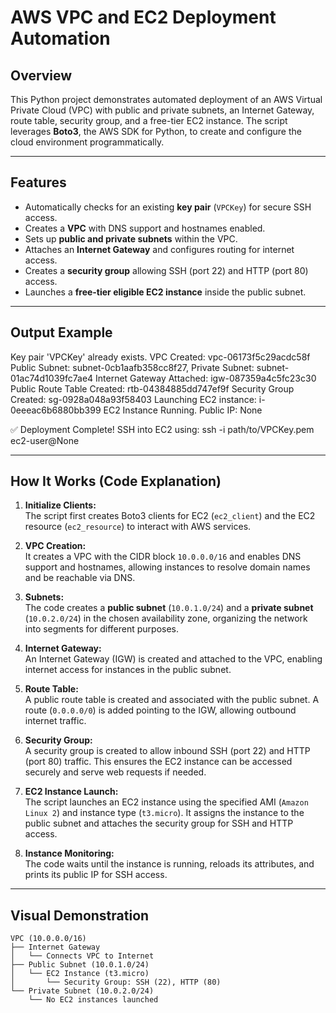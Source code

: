 # AWS VPC and EC2 Deployment Automation

## Overview
This Python project demonstrates automated deployment of an AWS Virtual Private Cloud (VPC) with public and private subnets, an Internet Gateway, route table, security group, and a free-tier EC2 instance. The script leverages **Boto3**, the AWS SDK for Python, to create and configure the cloud environment programmatically.  

---

## Features
- Automatically checks for an existing **key pair** (`VPCKey`) for secure SSH access.  
- Creates a **VPC** with DNS support and hostnames enabled.  
- Sets up **public and private subnets** within the VPC.  
- Attaches an **Internet Gateway** and configures routing for internet access.  
- Creates a **security group** allowing SSH (port 22) and HTTP (port 80) access.  
- Launches a **free-tier eligible EC2 instance** inside the public subnet.  

---

## Output Example
Key pair 'VPCKey' already exists.
VPC Created: vpc-06173f5c29acdc58f
Public Subnet: subnet-0cb1aafb358cc8f27, Private Subnet: subnet-01ac74d1039fc7ae4
Internet Gateway Attached: igw-087359a4c5fc23c30
Public Route Table Created: rtb-04384885dd747ef9f
Security Group Created: sg-0928a048a93f58403
Launching EC2 instance: i-0eeeac6b6880bb399
EC2 Instance Running. Public IP: None

✅ Deployment Complete!
SSH into EC2 using:
ssh -i path/to/VPCKey.pem ec2-user@None

---

## How It Works (Code Explanation)
1. **Initialize Clients:**  
   The script first creates Boto3 clients for EC2 (`ec2_client`) and the EC2 resource (`ec2_resource`) to interact with AWS services.  

2. **VPC Creation:**  
   It creates a VPC with the CIDR block `10.0.0.0/16` and enables DNS support and hostnames, allowing instances to resolve domain names and be reachable via DNS.  

3. **Subnets:**  
   The code creates a **public subnet** (`10.0.1.0/24`) and a **private subnet** (`10.0.2.0/24`) in the chosen availability zone, organizing the network into segments for different purposes.  

4. **Internet Gateway:**  
   An Internet Gateway (IGW) is created and attached to the VPC, enabling internet access for instances in the public subnet.  

5. **Route Table:**  
   A public route table is created and associated with the public subnet. A route (`0.0.0.0/0`) is added pointing to the IGW, allowing outbound internet traffic.  

6. **Security Group:**  
   A security group is created to allow inbound SSH (port 22) and HTTP (port 80) traffic. This ensures the EC2 instance can be accessed securely and serve web requests if needed.  

7. **EC2 Instance Launch:**  
   The script launches an EC2 instance using the specified AMI (`Amazon Linux 2`) and instance type (`t3.micro`). It assigns the instance to the public subnet and attaches the security group for SSH and HTTP access.  

8. **Instance Monitoring:**  
   The code waits until the instance is running, reloads its attributes, and prints its public IP for SSH access.  

---

## Visual Demonstration

```
VPC (10.0.0.0/16)
├── Internet Gateway
│   └── Connects VPC to Internet
├── Public Subnet (10.0.1.0/24)
│   └── EC2 Instance (t3.micro)
│       └── Security Group: SSH (22), HTTP (80)
└── Private Subnet (10.0.2.0/24)
    └── No EC2 instances launched
```
